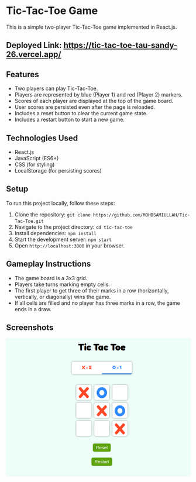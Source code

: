 
# Tic-Tac-Toe Game

This is a simple two-player Tic-Tac-Toe game implemented in React.js.

## Deployed Link: https://tic-tac-toe-tau-sandy-26.vercel.app/

## Features

- Two players can play Tic-Tac-Toe.
- Players are represented by blue (Player 1) and red (Player 2) markers.
- Scores of each player are displayed at the top of the game board.
- User scores are persisted even after the page is reloaded.
- Includes a reset button to clear the current game state.
- Includes a restart button to start a new game.

## Technologies Used

- React.js
- JavaScript (ES6+)
- CSS (for styling)
- LocalStorage (for persisting scores)

## Setup

To run this project locally, follow these steps:

1. Clone the repository: `git clone https://github.com/MOHDSAMIULLAH/Tic-Tac-Toe.git`
2. Navigate to the project directory: `cd tic-tac-toe`
3. Install dependencies: `npm install`
4. Start the development server: `npm start`
5. Open `http://localhost:3000` in your browser.

## Gameplay Instructions

- The game board is a 3x3 grid.
- Players take turns marking empty cells.
- The first player to get three of their marks in a row (horizontally, vertically, or diagonally) wins the game.
- If all cells are filled and no player has three marks in a row, the game ends in a draw.

## Screenshots

![Game screenshot](image.png)
